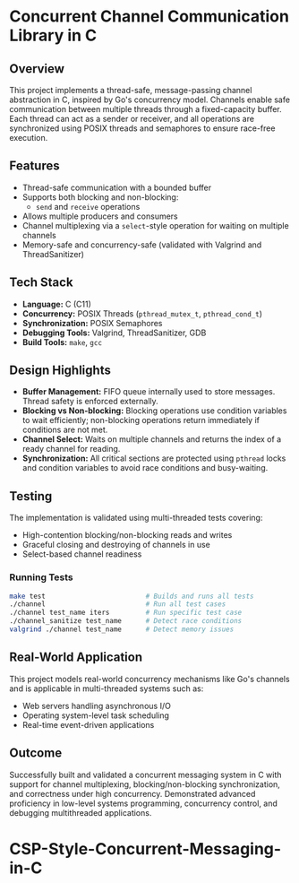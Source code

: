 # Concurrent Channel Communication Library in C

## Overview

This project implements a thread-safe, message-passing channel abstraction in C, inspired by Go's concurrency model. Channels enable safe communication between multiple threads through a fixed-capacity buffer. Each thread can act as a sender or receiver, and all operations are synchronized using POSIX threads and semaphores to ensure race-free execution.

## Features

- Thread-safe communication with a bounded buffer
- Supports both blocking and non-blocking:
  - `send` and `receive` operations
- Allows multiple producers and consumers
- Channel multiplexing via a `select`-style operation for waiting on multiple channels
- Memory-safe and concurrency-safe (validated with Valgrind and ThreadSanitizer)

## Tech Stack

- **Language:** C (C11)
- **Concurrency:** POSIX Threads (`pthread_mutex_t`, `pthread_cond_t`)
- **Synchronization:** POSIX Semaphores
- **Debugging Tools:** Valgrind, ThreadSanitizer, GDB
- **Build Tools:** `make`, `gcc`

## Design Highlights

- **Buffer Management:** FIFO queue internally used to store messages. Thread safety is enforced externally.
- **Blocking vs Non-blocking:** Blocking operations use condition variables to wait efficiently; non-blocking operations return immediately if conditions are not met.
- **Channel Select:** Waits on multiple channels and returns the index of a ready channel for reading.
- **Synchronization:** All critical sections are protected using `pthread` locks and condition variables to avoid race conditions and busy-waiting.

## Testing

The implementation is validated using multi-threaded tests covering:

- High-contention blocking/non-blocking reads and writes
- Graceful closing and destroying of channels in use
- Select-based channel readiness

### Running Tests

```bash
make test                         # Builds and runs all tests
./channel                         # Run all test cases
./channel test_name iters         # Run specific test case
./channel_sanitize test_name      # Detect race conditions
valgrind ./channel test_name      # Detect memory issues
```

## Real-World Application

This project models real-world concurrency mechanisms like Go's channels and is applicable in multi-threaded systems such as:

- Web servers handling asynchronous I/O
- Operating system-level task scheduling
- Real-time event-driven applications

## Outcome

Successfully built and validated a concurrent messaging system in C with support for channel multiplexing, blocking/non-blocking synchronization, and correctness under high concurrency. Demonstrated advanced proficiency in low-level systems programming, concurrency control, and debugging multithreaded applications.
# CSP-Style-Concurrent-Messaging-in-C
